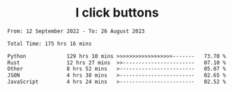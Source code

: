<h1 align="center">
I click buttons
</h1>

<!--START_SECTION:waka-->

```txt
From: 12 September 2022 - To: 26 August 2023

Total Time: 175 hrs 16 mins

Python             129 hrs 10 mins >>>>>>>>>>>>>>>>>>-------   73.70 %
Rust               12 hrs 27 mins  >>-----------------------   07.10 %
Other              8 hrs 52 mins   >------------------------   05.07 %
JSON               4 hrs 38 mins   >------------------------   02.65 %
JavaScript         4 hrs 24 mins   >------------------------   02.52 %
```

<!--END_SECTION:waka-->

